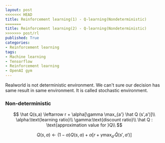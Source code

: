 ```yaml
---
layout: post
<<<<<<< HEAD
title: Reinforcement learning(1) - Q-learning(Nondeterministic)
=======
title: Reinforcement learning(2) - Q-learning(Nondeterministic)
>>>>>>> post/rl
published: True
categories: 
- Reinforcement learning
tags:
- Machine learning
- Tensorflow
- Reinforcement learning
- OpenAI gym
---
```


Realworld is not deterministic environment. We can't sure our decision has same result in same environment. It is called stochastic environment.



### Non-deterministic


$$
\hat Q(s,a) \leftarrow r + \alpha[\gamma \max_{a'} \hat Q (s',a')]\\
\alpha:\text{learning ratio}\\
\gamma:\text{discount ratio}\\
\hat Q : \text{approximation value for }Q\\
$$

$$
Q(s,a) \leftarrow (1- \alpha)Q(s,a) + \alpha[r+\gamma \max_{a'} \hat Q (s',a')]
$$



